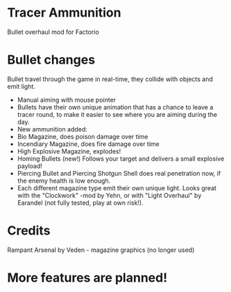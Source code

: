 # Tracer Ammunition

Bullet overhaul mod for Factorio


# Bullet changes

Bullet travel through the game in real-time, they collide with objects and emit light.

- Manual aiming with mouse pointer
- Bullets have their own unique animation that has a chance to leave a tracer round, to make it easier to see
  where you are aiming during the day. 
- New ammunition added:
 - Bio Magazine, does poison damage over time
 - Incendiary Magazine, does fire damage over time
 - High Explosive Magazine, explodes!
 - Homing Bullets (new!) Follows your target and delivers a small explosive payload!
- Piercing Bullet and Piercing Shotgun Shell does real penetration now, if the enemy health is low enough.
- Each different magazine type emit their own unique light. Looks great with the "Clockwork" -mod by Yehn,
  or with "Light Overhaul" by Earandel (not fully tested, play at own risk!).


# Credits

Rampant Arsenal by Veden - magazine graphics (no longer used)


# More features are planned!